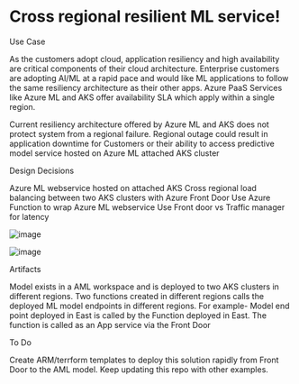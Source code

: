 # Cross regional resilient ML service!

Use Case

As the customers adopt cloud, application resiliency and high availability are critical components of their cloud architecture. 
Enterprise customers are adopting AI/ML at a rapid pace and would like ML applications to follow the same resiliency architecture as their other apps.
Azure PaaS Services like Azure ML and AKS offer availability SLA which apply within a single region.

Current resiliency architecture offered by Azure ML and AKS does not protect system from a regional failure.
Regional outage could result in application downtime for Customers or their ability to access predictive model service hosted on Azure ML attached AKS cluster

Design Decisions

Azure ML webservice hosted on attached AKS
Cross regional load balancing between two AKS clusters with Azure Front Door
Use Azure Function to wrap Azure ML webservice
Use Front door vs Traffic manager for latency

![image](https://user-images.githubusercontent.com/79932367/119146104-4c7a5880-ba18-11eb-986d-5ffd54fb59b7.png)

![image](https://user-images.githubusercontent.com/79932367/119147466-9e6fae00-ba19-11eb-858e-12b7784b4b87.png)


Artifacts

Model exists in a AML workspace and is deployed to two AKS clusters in different regions.
Two functions created in different regions calls the deployed ML model endpoints in different regions. For example- Model end point deployed in East is called by the Function deployed in East.
The function is called as an App service via the Front Door

To Do

Create ARM/terrform templates to deploy this solution rapidly from Front Door to the AML model.
Keep updating this repo with other examples.







